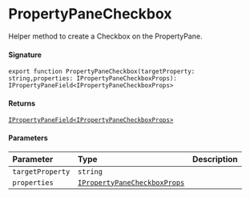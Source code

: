 # PropertyPaneCheckbox

Helper method to create a Checkbox on the PropertyPane.

#### Signature
`export function PropertyPaneCheckbox(targetProperty: string,properties: IPropertyPaneCheckboxProps): IPropertyPaneField<IPropertyPaneCheckboxProps>`

#### Returns
[`IPropertyPaneField<IPropertyPaneCheckboxProps>`](ipropertypanefield.md)

#### Parameters


| Parameter	   | Type    | Description |
|:-------------|:---------------|:------------|
| `targetProperty`    | `string` |  |
| `properties`    | [`IPropertyPaneCheckboxProps`](ipropertypanecheckboxprops.md) |  |

